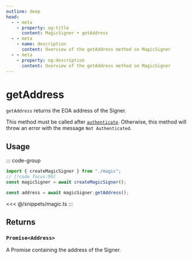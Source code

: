```yaml
---
outline: deep
head:
  - - meta
    - property: og:title
      content: MagicSigner • getAddress
  - - meta
    - name: description
      content: Overview of the getAddress method on MagicSigner
  - - meta
    - property: og:description
      content: Overview of the getAddress method on MagicSigner
---
```


# getAddress

`getAddress` returns the EOA address of the Signer.

This method must be called after [`authenticate`](/packages/aa-signers/magic/authenticate). Otherwise, this method will throw an error with the message `Not Authenticated`.

## Usage

::: code-group

```ts [example.ts]
import { createMagicSigner } from "./magic";
// [!code focus:99]
const magicSigner = await createMagicSigner();

const address = await magicSigner.getAddress();
```

<<< @/snippets/magic.ts
:::

## Returns

### `Promise<Address>`

A Promise containing the address of the Signer.

